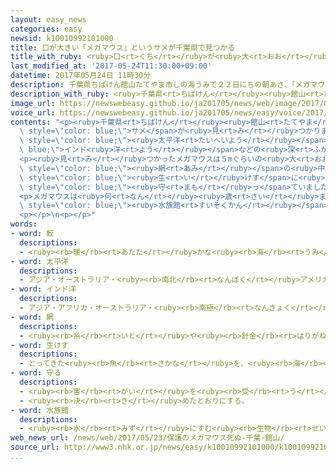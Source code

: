 ```yaml
---
layout: easy_news
categories: easy
newsid: k10010992101000
title: 口が大きい「メガマウス」というサメが千葉県で見つかる
title_with_ruby: <ruby>口<rt>くち</rt></ruby>が<ruby>大<rt>おお</rt></ruby>きい「メガマウス」というサメが<ruby>千葉県<rt>ちばけん</rt></ruby>で<ruby>見<rt>み</rt></ruby>つかる
last_modified_at: '2017-05-24T11:30:00+09:00'
datetime: 2017年05月24日 11時30分
description: 千葉県ちばけん館山たてやま市しの海うみで２２日にちの朝あさ、「メガマウス」と呼よばれている大おおきなサメが見みつかりました。
description_with_ruby: <ruby>千葉県<rt>ちばけん</rt></ruby><ruby>館山<rt>たてやま</rt></ruby><ruby>市<rt>し</rt></ruby>の<ruby>海<rt>うみ</rt></ruby>で２２<ruby>日<rt>にち</rt></ruby>の<ruby>朝<rt>あさ</rt></ruby>、「メガマウス」と<ruby>呼<rt>よ</rt></ruby>ばれている<ruby>大<rt>おお</rt></ruby>きなサメが<ruby>見<rt>み</rt></ruby>つかりました。
image_url: https://newswebeasy.github.io/ja201705/news/web/image/2017/05/24/k10010992101000.jpg
voice_url: https://newswebeasy.github.io/ja201705/news/easy/voice/2017/05/24/k10010992101000.mp3
contents: "<p><ruby>千葉県<rt>ちばけん</rt></ruby><ruby>館山<rt>たてやま</rt></ruby><ruby>市<rt>し</rt></ruby>の<ruby>海<rt>うみ</rt></ruby>で２２<ruby>日<rt>にち</rt></ruby>の<ruby>朝<rt>あさ</rt></ruby>、「メガマウス」と<ruby>呼<rt>よ</rt></ruby>ばれている<ruby>大<rt>おお</rt></ruby>きな<span\
  \ style=\"color: blue;\">サメ</span>が<ruby>見<rt>み</rt></ruby>つかりました。メガマウスは<ruby>口<rt>くち</rt></ruby>がとても<ruby>大<rt>おお</rt></ruby>きくて、<span\
  \ style=\"color: blue;\"><ruby>太平洋<rt>たいへいよう</rt></ruby></span>や<span style=\"color:\
  \ blue;\">インド<ruby>洋<rt>よう</rt></ruby></span>などの<ruby>深<rt>ふか</rt></ruby>い<ruby>海<rt>うみ</rt></ruby>にいます。</p>\n\
  <p><ruby>見<rt>み</rt></ruby>つかったメガマウスは５mぐらいの<ruby>大<rt>おお</rt></ruby>きさで、<ruby>海岸<rt>かいがん</rt></ruby>から１ｋmぐらいの<ruby>所<rt>ところ</rt></ruby>で<ruby>魚<rt>さかな</rt></ruby>をとるための<span\
  \ style=\"color: blue;\"><ruby>網<rt>あみ</rt></ruby></span>の<ruby>中<rt>なか</rt></ruby>に<ruby>入<rt>はい</rt></ruby>っていました。<ruby>館山<rt>たてやま</rt></ruby><ruby>市<rt>し</rt></ruby>の<ruby>会社<rt>かいしゃ</rt></ruby>が、メガマウスを<span\
  \ style=\"color: blue;\"><ruby>生<rt>い</rt></ruby>けす</span>に<ruby>入<rt>い</rt></ruby>れて<span\
  \ style=\"color: blue;\"><ruby>守<rt>まも</rt></ruby>っ</span>ていましたが、２３<ruby>日<rt>にち</rt></ruby><ruby>午前<rt>ごぜん</rt></ruby>、<ruby>死<rt>し</rt></ruby>んだことがわかりました。</p>\n\
  <p>メガマウスは<ruby>何<rt>なん</rt></ruby><ruby>歳<rt>さい</rt></ruby>まで<ruby>生<rt>い</rt></ruby>きるかなど、よくわかっていないことが<ruby>多<rt>おお</rt></ruby>いため、<span\
  \ style=\"color: blue;\"><ruby>水族館<rt>すいぞくかん</rt></ruby></span>の<ruby>人<rt>ひと</rt></ruby>などがたくさん<ruby>見<rt>み</rt></ruby>にきていました。</p>\n\
  <p></p>\n<p></p>"
words:
- word: 鮫
  descriptions:
  - <ruby><rb>暖</rb><rt>あたた</rt></ruby>かな<ruby><rb>海</rb><rt>うみ</rt></ruby>にすむ<ruby><rb>魚</rb><rt>さかな</rt></ruby>。<ruby><rb>口</rb><rt>くち</rt></ruby>が<ruby><rb>横</rb><rt>よこ</rt></ruby>にさけ、するどい<ruby><rb>歯</rb><rt>は</rt></ruby>を<ruby><rb>持</rb><rt>も</rt></ruby>つ。ネコザメ・シュモクザメ・ジンベイザメなど。
- word: 太平洋
  descriptions:
  - アジア・オーストラリア・<ruby><rb>南北</rb><rt>なんぼく</rt></ruby>アメリカ・<ruby><rb>南極</rb><rt>なんきょく</rt></ruby>の<ruby><rb>五</rb><rt>いつ</rt></ruby>つの<ruby><rb>大陸</rb><rt>たいりく</rt></ruby>に<ruby><rb>囲</rb><rt>かこ</rt></ruby>まれた、<ruby><rb>世界</rb><rt>せかい</rt></ruby>でいちばん<ruby><rb>広</rb><rt>ひろ</rt></ruby>い<ruby><rb>海</rb><rt>うみ</rt></ruby>。
- word: インド洋
  descriptions:
  - アジア・アフリカ・オーストラリア・<ruby><rb>南極</rb><rt>なんきょく</rt></ruby>の<ruby><rb>大陸</rb><rt>たいりく</rt></ruby>に<ruby><rb>囲</rb><rt>かこ</rt></ruby>まれた<ruby><rb>大</rb><rt>おお</rt></ruby>きな<ruby><rb>海</rb><rt>うみ</rt></ruby>。
- word: 網
  descriptions:
  - <ruby><rb>糸</rb><rt>いと</rt></ruby>や<ruby><rb>針金</rb><rt>はりがね</rt></ruby>などで、<ruby><rb>目</rb><rt>め</rt></ruby>をあらく<ruby><rb>編</rb><rt>あ</rt></ruby>んだもの。<ruby><rb>虫</rb><rt>むし</rt></ruby>や<ruby><rb>魚</rb><rt>さかな</rt></ruby>・けものなどをとるのに<ruby><rb>使</rb><rt>つか</rt></ruby>う。
- word: 生けす
  descriptions:
  - とってきた<ruby><rb>魚</rb><rt>さかな</rt></ruby>を、<ruby><rb>海</rb><rt>うみ</rt></ruby>や<ruby><rb>川</rb><rt>かわ</rt></ruby>の<ruby><rb>中</rb><rt>なか</rt></ruby>に<ruby><rb>囲</rb><rt>かこ</rt></ruby>って<ruby><rb>生</rb><rt>い</rt></ruby>かしておく<ruby><rb>所</rb><rt>ところ</rt></ruby>。
- word: 守る
  descriptions:
  - <ruby><rb>害</rb><rt>がい</rt></ruby>を<ruby><rb>受</rb><rt>う</rt></ruby>けないように、<ruby><rb>防</rb><rt>ふせ</rt></ruby>ぐ。
  - <ruby><rb>決</rb><rt>き</rt></ruby>めたとおりにする。
- word: 水族館
  descriptions:
  - <ruby><rb>水</rb><rt>みず</rt></ruby>にすむ<ruby><rb>生物</rb><rt>せいぶつ</rt></ruby>を<ruby><rb>集</rb><rt>あつ</rt></ruby>め、ガラス<ruby><rb>張</rb><rt>ば</rt></ruby>りの<ruby><rb>大</rb><rt>おお</rt></ruby>きな<ruby><rb>水槽</rb><rt>すいそう</rt></ruby>に<ruby><rb>入</rb><rt>い</rt></ruby>れて、<ruby><rb>生</rb><rt>い</rt></ruby>きたままのようすを<ruby><rb>見</rb><rt>み</rt></ruby>せるようにした<ruby><rb>所</rb><rt>ところ</rt></ruby>。すいぞっかん。
web_news_url: /news/web/2017/05/23/保護のメガマウス死ぬ-千葉-館山/
source_url: http://www3.nhk.or.jp/news/easy/k10010992101000/k10010992101000.html
...
```

